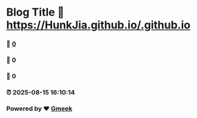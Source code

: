 # Blog Title :link: https://HunkJia.github.io/.github.io 
### :page_facing_up: [0](https://HunkJia.github.io/.github.io/tag.html) 
### :speech_balloon: 0 
### :hibiscus: 0 
### :alarm_clock: 2025-08-15 16:10:14 
### Powered by :heart: [Gmeek](https://github.com/Meekdai/Gmeek)
